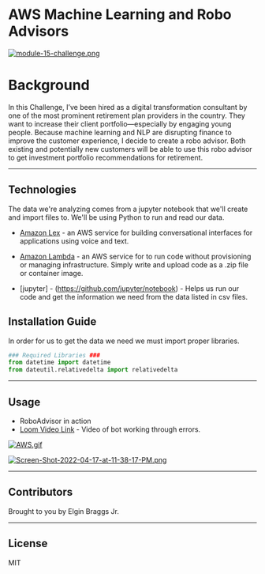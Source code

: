 # AWS Machine Learning and Robo Advisors

[![module-15-challenge.png](https://i.postimg.cc/K8JKHPVT/module-15-challenge.png)](https://postimg.cc/NK2fyHQG)

# Background

In this Challenge, I’ve been hired as a digital transformation consultant by one of the most prominent retirement plan providers in the country. They want to increase their client portfolio—especially by engaging young people. Because machine learning and NLP are disrupting finance to improve the customer experience, I decide to create a robo advisor. Both existing and potentially new customers will be able to use this robo advisor to get investment portfolio recommendations for retirement.

---

## Technologies

The data we're analyzing comes from a jupyter notebook that we'll create and import files to. We'll be using Python to run and read our data. 

* [Amazon Lex](https://docs.aws.amazon.com/lex/latest/dg/what-is.html)  - an AWS service for building conversational interfaces for applications using voice and text.

* [Amazon Lambda](https://aws.amazon.com/lambda/)  - an AWS service for to run code without provisioning or managing infrastructure. Simply write and upload code as a .zip file or container image.

* [jupyter] - (https://github.com/jupyter/notebook) - Helps us run our code and get the information we need from the data listed in csv files.


## Installation Guide

In order for us to get the data we need we must import proper libraries.

```python
### Required Libraries ###
from datetime import datetime
from dateutil.relativedelta import relativedelta
```


---
## Usage
* RoboAdvisor in action
* [Loom Video Link](https://www.loom.com/share/f13ab60d8ce64abd92feeea001cb1dee)  - Video of bot working through errors.

[![AWS.gif](https://i.postimg.cc/bNqYDtDZ/AWS.gif)](https://postimg.cc/t7mG87zb)

[![Screen-Shot-2022-04-17-at-11-38-17-PM.png](https://i.postimg.cc/hPR7zPTX/Screen-Shot-2022-04-17-at-11-38-17-PM.png)](https://postimg.cc/yWnN2KfK)


---

## Contributors

Brought to you by Elgin Braggs Jr.

---
## License

MIT